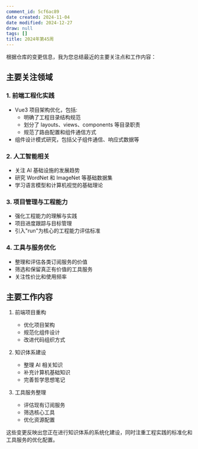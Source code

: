```yaml
---
comment_id: 5cf6ac89
date created: 2024-11-04
date modified: 2024-12-27
draw: null
tags: []
title: 2024年第45周
---
```

根据仓库的变更信息，我为您总结最近的主要关注点和工作内容：

## 主要关注领域

### 1. 前端工程化实践

- Vue3 项目架构优化，包括:
  - 明确了工程目录结构规范
  - 划分了 layouts、views、components 等目录职责
  - 规范了路由配置和组件通信方式
- 组件设计模式研究，包括父子组件通信、响应式数据等

### 2. 人工智能相关

- 关注 AI 基础设施的发展趋势
- 研究 WordNet 和 ImageNet 等基础数据集
- 学习语言模型和计算机视觉的基础理论

### 3. 项目管理与工程能力

- 强化工程能力的理解与实践
- 项目进度跟踪与目标管理
- 引入"run"为核心的工程能力评估标准

### 4. 工具与服务优化

- 整理和评估各类订阅服务的价值
- 筛选和保留真正有价值的工具服务
- 关注性价比和使用频率

## 主要工作内容

1. 前端项目重构
   - 优化项目架构
   - 规范化组件设计
   - 改进代码组织方式

2. 知识体系建设
   - 整理 AI 相关知识
   - 补充计算机基础知识
   - 完善哲学思想笔记

3. 工具服务整理
   - 评估现有订阅服务
   - 筛选核心工具
   - 优化资源配置

这些变更反映出您正在进行知识体系的系统化建设，同时注重工程实践的标准化和工具服务的优化配置。
